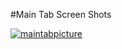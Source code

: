 #Main Tab Screen Shots

[![maintabpicture](http://willhindenburg.files.wordpress.com/2012/07/maintab-small1.png)](http://willhindenburg.files.wordpress.com/2012/07/maintab4.png)
